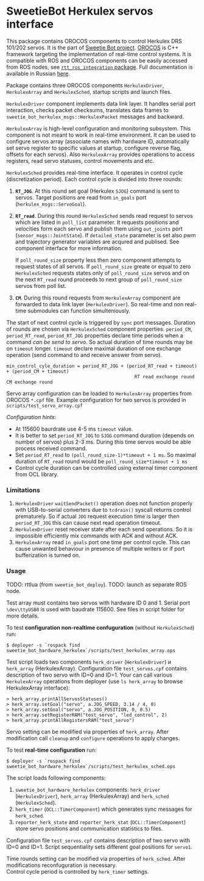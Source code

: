 SweetieBot Herkulex servos interface
======================================

This package contains OROCOS components to control Herkulex DRS 101/202 servos. It is the part of [Sweetie Bot project](sweetiebot.net).
[OROCOS](http://orocos.org) is C++ framework targeting the implementation of real-time control systems. It is compatible with ROS and OROCOS 
components can be easily accessed from ROS nodes, see [`rtt_ros_integration` package](http://wiki.ros.org/rtt_ros_integration).
Full documentation is available in Russian [here](https://gitlab.com/sweetie-bot/sweetie_doc/wikis/components-herkulex-alt).

Package contains three OROCOS components `HerkulexDriver`, `HerkulexArray` and `HerkulexSched`, startup scripts and launch files.

`HerkulexDriver` component implements data link layer. It handles serial port interaction, checks packet checksums, translates data frames 
to `sweetie_bot_herkulex_msgs::HerkulexPacket` messages and backward. 

`HerkulexArray` is high-level configuration and monitoring subsystem. This component is not meant to work in real-time environment.
It can be used to configure servos array (associate names with hardware ID, automatically set servo register to specific values at startup,
configure reverse flag, offsets for each servos). Also `HerkulexArray` provides operations to access registers, read servo statuses, 
control movements and etc.

`HerkulexSched` provides real-time interface. It operates in control cycle (discretization period). Each control cycle is divided into three rounds:
1. **`RT_JOG`**. At this round set goal (Herkulex `SJOG`) command is sent to servos. Target positions are read from `in_goals` port (`herkulex_msgs::ServoGoal`).
1. **`RT_read`**. During this round `HerkulexSched` sends read request to servos which are listed in `poll_list` parameter. It requests positions and velocities 
    form each servo and publish them using `out_joints` port (`sensor_msgs::JointState`). If `detailed_state` parameter is set also pwm and trajectory generator variables 
    are acqured and publised. See component interface for more information.

    If `poll_round_size` property less then zero component attempts to request states of all servos. If `poll_round_size` greate or equal to zero 
    `HerkulexSched` requests states only of `poll_round_size` servos and on the next `RT_read` round proceeds to next group of `poll_round_size` servos from poll list.
1. **`CM`**. During this round requests from `HerkulexArray` component are forwarded to data link layer (`HerkulexDriver`). So real-time and non real-time
    submodules can function simulteniously.

The start of next control cycle is triggered by `sync` port messages. Duration of rounds are chosen via `HerkulexSched` component properties.
`period_CM`, `period_RT_read`, `period_RT_JOG` properties declare time periods when a command *can be send to servo*. So actual duration of time rounds 
may be on `timeout` longer. `timeout` declare maximal duration of one exchange operation (send command to and receive answer from servo).

    min_control_cyle_duration = period_RT_JOG + (period_RT_read + timeout) + (period_CM + timeout) 
                                                   RT read exchange round     CM exchange round

Servo array configuration can be loaded to `HerkulexArray` properties from OROCOS `*.cpf` file. Example configuration for two servos is provided in `scripts/test_servo_array.cpf`

*Configuration hints*: 
* At 115600 baurdrate use 4-5 ms `timeout` value. 
* It is better to set `period_RT_JOG` to `SJOG` command duration (depends on number of servos) plus 2-3 ms. During this time servos would be able process received command.
* Set `period_RT_read` to `(poll_round_size-1)*timeout + 1 ms`. So maximal duration of `RT_read` round would be `poll_round_size*timeout + 1 ms`
* Control cycle duration can be controlled using external timer component from OCL library.

### Limitations

1. `HerkulexDriver` `waitSendPacket()` operation does not function properly with USB-to-serial converters due to `tcdrain()` syscall returns control prematurely.
    So if actual `JOG` request execution time is larger then `period_RT_JOG` this can cause next read operation timeout.
1. `HerkulexDriver` reset receiver state after each send operations. So it is impossible efficiently mix commands with ACK and without ACK.
2. `HerkulexArray` read `in_goals` port one time  per control cycle. This can cause unwanted behaviour in presence of multiple writers or if port bufferization is turned on.

### Usage

TODO: rttlua (from `sweetie_bot_deploy`).
TODO: launch as separate ROS node.

Test array must contains two servos with hardware ID 0 and 1. Serial port `\dev\ttyUSB0` is used with baudrate 115600.
See files in script folder for more details.

To test **configuration non-realtime confuguration** (without `HerkulexSched`) run:

    $ deployer -s `rospack find sweetie_bot_hardware_herkulex`/scripts/test_herkulex_array.ops

Test script loads two components `herk_driver` (`HerkulexDriver`) и `herk_array` (HerkulexArray). 
Configuration file `test_servos.cpf` contains description of two servo with ID=0 and ID=1.
Your can call various `HerkulexArray` operations from deployer (use	`ls herk_array` to browse HerkulexArray interface):

	> herk_array.printAllServosStatuses()
    > herk_array.setGoal("servo", a.JOG_SPEED, 3.14 / 4, 0) 
    > herk_array.setGoal("servo", a.JOG_POSITION, 0, 0.5)
    > herk_array.setRegisterRAM("test_servo", "led_control", 2)
    > herk_array.printAllRegistersRAM("test_servo")

Servo setting can be modified via properties of `herk_array`. After modification call `cleanup` and `configure` operations to apply changes.

To test **real-time configuration** run:

    $ deployer -s `rospack find sweetie_bot_hardware_herkulex`/scripts/test_herkulex_sched.ops

The script loads following components:
1. `sweetie_bot_hardware_herkulex` components: `herk_driver` (`HerkulexDriver`), `herk_array` (HerkulexArray) and `herk_sched` (`HerkulexSched`).
2. `herk_timer` (`OCL::TimerComponent`) which generates sync messages for `herk_sched`.
2. `reporter_herk_state` and `reporter_herk_stat` (`OCL::TimerComponent`) store servo positions and communication statistics to files.

Configuration file `test_servos.cpf` contains description of two servo with ID=0 and ID=1.
Script sequentiality sets different goal positions for `servo1`.

Time rounds setting can be modified via properties of `herk_sched`. After modifications reconfuguration is necessary.  
Control cycle period is controlled by `herk_timer` settings.


